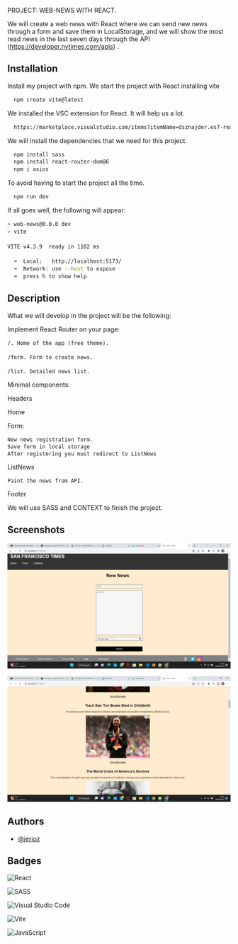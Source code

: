 
PROJECT: WEB-NEWS WITH REACT.

We will create a web news with React where we can send new news through a form and save them in LocalStorage, and we will show the most read news in the last seven days through the API (https://developer.nytimes.com/apis) .




## Installation

Install my project with npm.
We start the project with React installing vite

```bash
  npm create vite@latest
```

We installed the VSC extension for React. It will help us a lot.

```bash
  https://marketplace.visualstudio.com/items?itemName=dsznajder.es7-react-js-snippets
```

We will install the dependencies that we need for this project.

```bash
  npm install sass
  npm install react-router-dom@6
  npm i axios  
```

To avoid having to start the project all the time.

```bash
  npm run dev
```
If all goes well, the following will appear:

```bash
> web-news@0.0.0 dev
> vite

VITE v4.3.9  ready in 1102 ms

  ➜  Local:   http://localhost:5173/
  ➜  Network: use --host to expose
  ➜  press h to show help
```






## Description

What we will develop in the project will be the following:

Implement React Router on your page:

    /. Home of the app (free theme).

    /form. Form to create news.

    /list. Detailed news list.

Minimal components:

Headers

Home

Form:

    New news registration form.
    Save form in local storage
    After registering you must redirect to ListNews

ListNews

    Paint the news from API.

Footer


We will use SASS and CONTEXT to finish the project.








## Screenshots

![App Screenshot](https://github.com/jerioz/REACT-WEB-NEWS/blob/main/1.png?raw=true)

![App Screenshot](https://github.com/jerioz/REACT-WEB-NEWS/blob/main/2.png?raw=true)




## Authors

- [@jerioz](https://www.github.com/jerioz)


## Badges

![React](https://img.shields.io/badge/react-%2320232a.svg?style=for-the-badge&logo=react&logoColor=%2361DAFB)

![SASS](https://img.shields.io/badge/SASS-hotpink.svg?style=for-the-badge&logo=SASS&logoColor=white)

![Visual Studio Code](https://img.shields.io/badge/Visual%20Studio%20Code-0078d7.svg?style=for-the-badge&logo=visual-studio-code&logoColor=white)

![Vite](https://img.shields.io/badge/vite-%23646CFF.svg?style=for-the-badge&logo=vite&logoColor=white)

![JavaScript](https://img.shields.io/badge/javascript-%23323330.svg?style=for-the-badge&logo=javascript&logoColor=%23F7DF1E)
